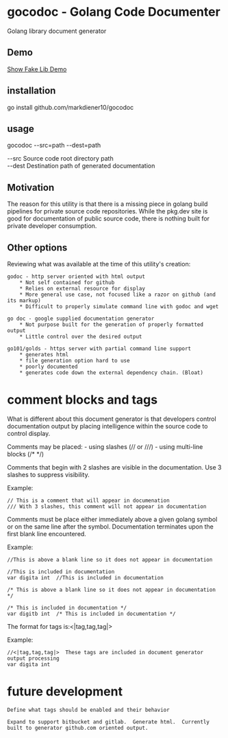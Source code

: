 # gocodoc - Golang Code Documenter

Golang library document generator

## Demo

[Show Fake Lib Demo](./fakelib/README.md)

## installation

go install github.com/markdiener10/gocodoc

## usage

gocodoc --src=path --dest=path 

--src  Source code root directory path  
--dest Destination path of generated documentation  

## Motivation

The reason for this utility is that there is a missing piece in golang build pipelines for private source code repositories.  While the pkg.dev site is good for documentation of public source code, there is nothing built for private developer consumption.  

## Other options

Reviewing what was available at the time of this utility's creation:

	godoc - http server oriented with html output 
		* Not self contained for github
		* Relies on external resource for display
		* More general use case, not focused like a razor on github (and its markup)
		* Difficult to properly simulate command line with godoc and wget

	go doc - google supplied documentation generator
		* Not purpose built for the generation of properly formatted output
		* Little control over the desired output

	go101/golds - https server with partial command line support 
		* generates html 
		* file generation option hard to use
		* poorly documented
		* generates code down the external dependency chain. (Bloat)

# comment blocks and tags

What is different about this document generator is that developers control documentation output by placing intelligence within the source code to control display.

Comments may be placed:
	- using slashes (// or ///)
	- using multi-line blocks (/*  */)

Comments that begin with 2 slashes are visible in the documentation. Use 3 slashes to suppress visibility.

Example:

```
// This is a comment that will appear in documenation
/// With 3 slashes, this comment will not appear in documentation
```

Comments must be place either immediately above a given golang symbol or on the same line after the symbol.  Documentation terminates upon the first blank line encountered.

Example:
```
//This is above a blank line so it does not appear in documentation

//This is included in documentation
var digita int  //This is included in documentation 

/* This is above a blank line so it does not appear in documentation */

/* This is included in documentation */
var digitb int  /* This is included in documentation */
```

The format for tags is:<|tag,tag,tag|>

Example:
```
//<|tag,tag,tag|>  These tags are included in document generator output processing
var digita int  
```
	
# future development

	Define what tags should be enabled and their behavior

	Expand to support bitbucket and gitlab.  Generate html.  Currently built to generator github.com oriented output.
